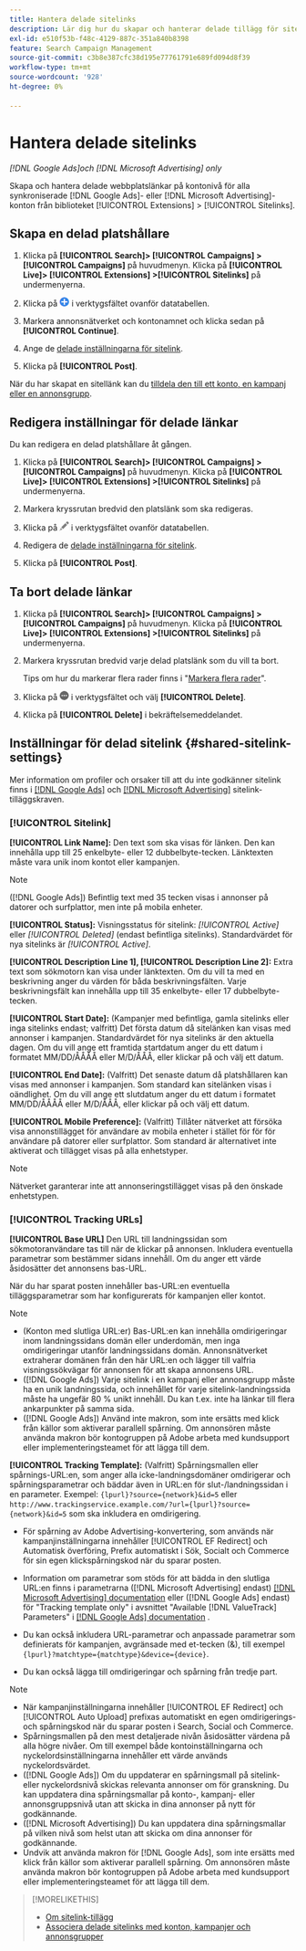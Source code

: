 ```yaml
---
title: Hantera delade sitelinks
description: Lär dig hur du skapar och hanterar delade tillägg för sitelink.
exl-id: e510f53b-f48c-4129-887c-351a840b8398
feature: Search Campaign Management
source-git-commit: c3b8e387cfc38d195e77761791e689fd094d8f39
workflow-type: tm+mt
source-wordcount: '928'
ht-degree: 0%

---
```


# Hantera delade sitelinks

*[!DNL Google Ads]och [!DNL Microsoft Advertising] only*

Skapa och hantera delade webbplatslänkar på kontonivå för alla synkroniserade [!DNL Google Ads]- eller [!DNL Microsoft Advertising]-konton från biblioteket [!UICONTROL Extensions] > [!UICONTROL Sitelinks].

## Skapa en delad platshållare

1. Klicka på **[!UICONTROL Search]> [!UICONTROL Campaigns] >[!UICONTROL Campaigns]** på huvudmenyn. Klicka på **[!UICONTROL Live]> [!UICONTROL Extensions] >[!UICONTROL Sitelinks]** på undermenyerna.

1. Klicka på ![Skapa](/help/search-social-commerce/assets/add.png "Skapa") i verktygsfältet ovanför datatabellen.

1. Markera annonsnätverket och kontonamnet och klicka sedan på **[!UICONTROL Continue]**.

1. Ange de [delade inställningarna för sitelink](#shared-sitelink-settings).

1. Klicka på **[!UICONTROL Post]**.

När du har skapat en sitellänk kan du [tilldela den till ett konto, en kampanj eller en annonsgrupp](sitelink-extension-associate.md).

## Redigera inställningar för delade länkar

Du kan redigera en delad platshållare åt gången.

1. Klicka på **[!UICONTROL Search]> [!UICONTROL Campaigns] >[!UICONTROL Campaigns]** på huvudmenyn. Klicka på **[!UICONTROL Live]> [!UICONTROL Extensions] >[!UICONTROL Sitelinks]** på undermenyerna.

1. Markera kryssrutan bredvid den platslänk som ska redigeras.

1. Klicka på ![Redigera](/help/search-social-commerce/assets/edit.png "Redigera") i verktygsfältet ovanför datatabellen.

1. Redigera de [delade inställningarna för sitelink](#shared-sitelink-settings).

1. Klicka på **[!UICONTROL Post]**.

## Ta bort delade länkar

1. Klicka på **[!UICONTROL Search]> [!UICONTROL Campaigns] >[!UICONTROL Campaigns]** på huvudmenyn. Klicka på **[!UICONTROL Live]> [!UICONTROL Extensions] >[!UICONTROL Sitelinks]** på undermenyerna.

1. Markera kryssrutan bredvid varje delad platslänk som du vill ta bort.

   Tips om hur du markerar flera rader finns i &quot;[Markera flera rader](/help/search-social-commerce/common-tasks/navigation-editing-selection/multiple-rows-select.md)&quot;.

1. Klicka på ![Mer](/help/search-social-commerce/assets/more.png "Mer") i verktygsfältet och välj **[!UICONTROL Delete]**.

1. Klicka på **[!UICONTROL Delete]** i bekräftelsemeddelandet.

## Inställningar för delad sitelink {#shared-sitelink-settings}

Mer information om profiler och orsaker till att du inte godkänner sitelink finns i [[!DNL Google Ads]](https://support.google.com/adspolicy/answer/1054210) och [[!DNL Microsoft Advertising]](https://help.ads.microsoft.com/#apex/ads/en/ext60206) sitelink-tilläggskraven.

### [!UICONTROL Sitelink]

**[!UICONTROL Link Name]:** Den text som ska visas för länken. Den kan innehålla upp till 25 enkelbyte- eller 12 dubbelbyte-tecken. Länktexten måste vara unik inom kontot eller kampanjen.

>[!NOTE]
>
>([!DNL Google Ads]) Befintlig text med 35 tecken visas i annonser på datorer och surfplattor, men inte på mobila enheter.

**[!UICONTROL Status]:** Visningsstatus för sitelink: *[!UICONTROL Active]* eller *[!UICONTROL Deleted]* (endast befintliga sitelinks). Standardvärdet för nya sitelinks är *[!UICONTROL Active]*.

**[!UICONTROL Description Line 1], [!UICONTROL Description Line 2]:** Extra text som sökmotorn kan visa under länktexten. Om du vill ta med en beskrivning anger du värden för båda beskrivningsfälten. Varje beskrivningsfält kan innehålla upp till 35 enkelbyte- eller 17 dubbelbyte-tecken.

**[!UICONTROL Start Date]:** (Kampanjer med befintliga, gamla sitelinks eller inga sitelinks endast; valfritt) Det första datum då sitelänken kan visas med annonser i kampanjen. Standardvärdet för nya sitelinks är den aktuella dagen. Om du vill ange ett framtida startdatum anger du ett datum i formatet MM/DD/ÅÅÅÅ eller M/D/ÅÅÅ, eller klickar på   och välj ett datum.

**[!UICONTROL End Date]:** (Valfritt) Det senaste datum då platshållaren kan visas med annonser i kampanjen. Som standard kan sitelänken visas i oändlighet. Om du vill ange ett slutdatum anger du ett datum i formatet MM/DD/ÅÅÅÅ eller M/D/ÅÅÅ, eller klickar på   och välj ett datum.

**[!UICONTROL Mobile Preference]:** (Valfritt) Tillåter nätverket att försöka visa annonstillägget för användare av mobila enheter i stället för för för användare på datorer eller surfplattor. Som standard är alternativet inte aktiverat och tillägget visas på alla enhetstyper.

>[!NOTE]
>
>Nätverket garanterar inte att annonseringstillägget visas på den önskade enhetstypen.

### [!UICONTROL Tracking URLs]

**[!UICONTROL Base URL]** Den URL till landningssidan som sökmotoranvändare tas till när de klickar på annonsen. Inkludera eventuella parametrar som bestämmer sidans innehåll. Om du anger ett värde åsidosätter det annonsens bas-URL.

När du har sparat posten innehåller bas-URL:en eventuella tilläggsparametrar som har konfigurerats för kampanjen eller kontot.

>[!NOTE]
>
>* (Konton med slutliga URL:er) Bas-URL:en kan innehålla omdirigeringar inom landningssidans domän eller underdomän, men inga omdirigeringar utanför landningssidans domän. Annonsnätverket extraherar domänen från den här URL:en och lägger till valfria visningssökvägar för annonsen för att skapa annonsens URL.
>* ([!DNL Google Ads]) Varje sitelink i en kampanj eller annonsgrupp måste ha en unik landningssida, och innehållet för varje sitelink-landningssida måste ha ungefär 80 % unikt innehåll. Du kan t.ex. inte ha länkar till flera ankarpunkter på samma sida.
>* ([!DNL Google Ads]) Använd inte makron, som inte ersätts med klick från källor som aktiverar parallell spårning. Om annonsören måste använda makron bör kontogruppen på Adobe arbeta med kundsupport eller implementeringsteamet för att lägga till dem.

**[!UICONTROL Tracking Template]:** (Valfritt) Spårningsmallen eller spårnings-URL:en, som anger alla icke-landningsdomäner omdirigerar och spårningsparametrar och bäddar även in URL:en för slut-/landningssidan i en parameter. Exempel: `{lpurl}?source={network}&id=5` eller `http://www.trackingservice.example.com/?url={lpurl}?source={network}&id=5` som ska inkludera en omdirigering.

* För spårning av Adobe Advertising-konvertering, som används när kampanjinställningarna innehåller [!UICONTROL EF Redirect] och Automatisk överföring, Prefix automatiskt i Sök, Socialt och Commerce för sin egen klickspårningskod när du sparar posten.

* Information om parametrar som stöds för att bädda in den slutliga URL:en finns i parametrarna ([!DNL Microsoft Advertising] endast) [[!DNL Microsoft Advertising] documentation](https://help.ads.microsoft.com/#apex/3/en/56799) eller ([!DNL Google Ads] endast) för &quot;Tracking template only&quot; i avsnittet &quot;Available [!DNL ValueTrack] Parameters&quot; i [[!DNL Google Ads] documentation](https://support.google.com/google-ads/answer/6305348) .

* Du kan också inkludera URL-parametrar och anpassade parametrar som definierats för kampanjen, avgränsade med et-tecken (&amp;), till exempel `{lpurl}?matchtype={matchtype}&device={device}`.

* Du kan också lägga till omdirigeringar och spårning från tredje part.

>[!NOTE]
>
>* När kampanjinställningarna innehåller [!UICONTROL EF Redirect] och [!UICONTROL Auto Upload] prefixas automatiskt en egen omdirigerings- och spårningskod när du sparar posten i Search, Social och Commerce.
>* Spårningsmallen på den mest detaljerade nivån åsidosätter värdena på alla högre nivåer. Om till exempel både kontoinställningarna och nyckelordsinställningarna innehåller ett värde används nyckelordsvärdet.
>* ([!DNL Google Ads]) Om du uppdaterar en spårningsmall på sitelink- eller nyckelordsnivå skickas relevanta annonser om för granskning. Du kan uppdatera dina spårningsmallar på konto-, kampanj- eller annonsgruppsnivå utan att skicka in dina annonser på nytt för godkännande.
>* ([!DNL Microsoft Advertising]) Du kan uppdatera dina spårningsmallar på vilken nivå som helst utan att skicka om dina annonser för godkännande.
>* Undvik att använda makron för [!DNL Google Ads], som inte ersätts med klick från källor som aktiverar parallell spårning. Om annonsören måste använda makron bör kontogruppen på Adobe arbeta med kundsupport eller implementeringsteamet för att lägga till dem.

>[!MORELIKETHIS]
>
>* [Om sitelink-tillägg](sitelink-extension-about.md)
>* [Associera delade sitelinks med konton, kampanjer och annonsgrupper](sitelink-extension-associate.md)
